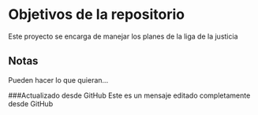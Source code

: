 # Objetivos de la repositorio

Este proyecto se encarga de manejar los planes de la liga de la justicia


## Notas
Pueden hacer lo que quieran...


###Actualizado desde GitHub
Este es un mensaje editado completamente desde GitHub
